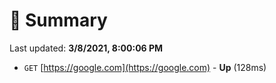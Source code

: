 # 📖 Summary
Last updated: **3/8/2021, 8:00:06 PM**

- `GET` [https://google.com](https://google.com) - **Up** (128ms)
